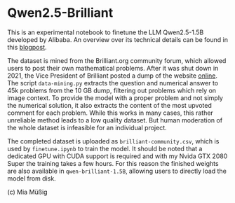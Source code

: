 # Qwen2.5-Brilliant

This is an experimental notebook to finetune the LLM Qwen2.5-1.5B developed by Alibaba. An overview over its technical details can be found in this [blogpost](https://qwenlm.github.io/blog/qwen2.5/).

The dataset is mined from the Brilliant.org community forum, which allowed users to post their own mathematical problems. After it was shut down in 2021, the Vice President of Brilliant posted a dump of the website [online](https://www.reddit.com/r/DataHoarder/comments/o0qrey/comment/h1zerf6/). The script `data-mining.py` extracts the question and numerical answer to 45k problems from the 10 GB dump, filtering out problems which rely on image context. To provide the model with a proper problem and not simply the numerical solution, it also extracts the content of the most upvoted comment for each problem. While this works in many cases, this rather unreliable method leads to a low quality dataset. But human moderation of the whole dataset is infeasible for an individual project.

The completed dataset is uploaded as `brilliant-community.csv`, which is used by `finetune.ipynb` to train the model. It should be noted that a dedicated GPU with CUDA support is required and with my Nvida GTX 2080 Super the training takes a few hours. For this reason the finished weights are also available in `qwen-brilliant-1.5B`, allowing users to directly load the model from disk.

(c) Mia Müßig